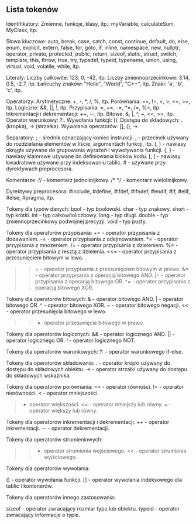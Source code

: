 ## Lista tokenów

Identifikatory:
   Zmienne, funkcje, klasy, itp.: myVariable, calculateSum, MyClass, itp.

Słowa kluczowe:
   auto, break, case, catch, const, continue, default, do, else, enum, explicit, extern, false, for, goto, if, inline, namespace, new, nullptr, operator, private, protected, public, return, sizeof, static, struct, switch, template, this, throw, true, try, typedef, typeid, typename, union, using, virtual, void, volatile, while, itp.

Literały:
   Liczby całkowite: 123, 0, -42, itp.
   Liczby zmiennoprzecinkowe: 3.14, 0.5, -2.7, itp.
   Łańcuchy znaków: "Hello", "World", "C++", itp.
   Znaki: 'a', 'b', 'c', itp.

Operatorzy:
   Arytmetyczne: +, -, *, /, %, itp.
   Porównania: ==, !=, <, >, <=, >=, itp.
   Logiczne: &&, ||, !, itp.
   Przypisania: =, +=, -=, *=, /=, %=, itp.
   Inkrementacji i dekrementacji: ++, --, itp.
   Bitowe: &, |, ^, ~, <<, >>, itp.
   Operator warunkowy: ?:.
   Wywołania funkcji: ().
   Dostępu do składowych: . (kropka), -> (strzałka).
   Wywołania operatorów: [], (), ->.

Separatory:
   ; - średnik oznaczający koniec instrukcji.
   , - przecinek używany do rozdzielania elementów w liście, argumentach funkcji, itp.
   (, ) - nawiasy okrągłe używane do grupowania wyrażeń i wywoływania funkcji.
   {, } - nawiasy klamrowe używane do definiowania bloków kodu.
   [, ] - nawiasy kwadratowe używane przy indeksowaniu tablic.
   \# - używane przy dyrektywach preprocesora.

Komentarze:
   // - komentarz jednolinijkowy.
   /* */ - komentarz wielolinijkowy.

Dyrektywy preprocesora:
   #include, #define, #ifdef, #ifndef, #endif, #if, #elif, #else, #pragma, itp.


Tokeny dla typów danych:
   bool - typ boolowski.
   char - typ znakowy.
   short - typ krótki.
   int - typ całkowitoliczbowy.
   long - typ długi.
   double - typ zmiennoprzecinkowy podwójnej precyzji.
   void - typ pusty.

Tokeny dla operatorów przypisania:
   += - operator przypisania z dodawaniem.
   -= - operator przypisania z odejmowaniem.
   *= - operator przypisania z mnożeniem.
   /= - operator przypisania z dzieleniem.
   %= - operator przypisania z resztą z dzielenia.
   <<= - operator przypisania z przesunięciem bitowym w lewo.
   >>= - operator przypisania z przesunięciem bitowym w prawo.
   &= - operator przypisania z operacją bitowego AND.
   |= - operator przypisania z operacją bitowego OR.
   ^= - operator przypisania z operacją bitowego XOR.

Tokeny dla operatorów bitowych:
   & - operator bitowego AND.
   | - operator bitowego OR.
   ^ - operator bitowego XOR.
   ~ - operator bitowego negacji.
   << - operator przesunięcia bitowego w lewo.
   >> - operator przesunięcia bitowego w prawo.

Tokeny dla operatorów logicznych:
   && - operator logicznego AND.
   || - operator logicznego OR.
   ! - operator logicznego NOT.

Tokeny dla operatorów warunkowych:
   ?: - operator warunkowego if-else.

Tokeny dla operatorów składowania:
   . - operator kropki używany do dostępu do składowych obiektu.
   -> - operator strzałki używany do dostępu do składowych wskaźnika.

Tokeny dla operatorów porównania:
   == - operator równości.
   != - operator nierówności.
   < - operator mniejszości.
   > - operator większości.
   <= - operator mniejszy lub równy.
   >= - operator większy lub równy.

Tokeny dla operatorów inkrementacji i dekrementacji:
   ++ - operator inkrementacji.
   -- - operator dekrementacji.

Tokeny dla operatorów strumieniowych:
   >> - operator strumienia wejściowego.
   << - operator strumienia wyjściowego.

Tokeny dla operatorów wywołania:

() - operator wywołania funkcji.
[] - operator wywołania indeksowego dla tablic i kontenerów.

Tokeny dla operatorów innego zastosowania:

sizeof - operator zwracający rozmiar typu lub obiektu.
typeid - operator zwracający informacje o typie.
